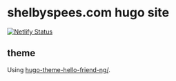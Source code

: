 # shelbyspees.com hugo site

[![Netlify Status](https://api.netlify.com/api/v1/badges/51b6a215-22a8-42e2-b0b3-5ef16260c7f0/deploy-status)](https://app.netlify.com/sites/shelbyspees/deploys)

## theme

Using [hugo-theme-hello-friend-ng/](https://github.com/shelbyspees/hugo-theme-hello-friend-ng/).

